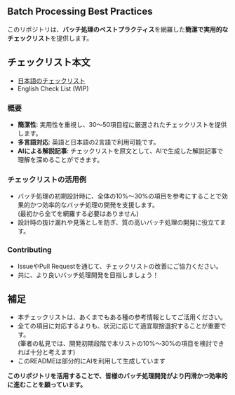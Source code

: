 ## Batch Processing Best Practices

このリポジトリは、**バッチ処理のベストプラクティス**を網羅した**簡潔で実用的なチェックリスト**を提供します。

## チェックリスト本文

- [日本語のチェックリスト](https://github.com/ToyB0x/batch-processing-best-practices/tree/main/docs/ja)
- English Check List (WIP)

### 概要

- **簡潔性**: 実用性を重視し、30～50項目程に厳選されたチェックリストを提供します。
- **多言語対応**: 英語と日本語の2言語で利用可能です。
- **AIによる解説記事**: チェックリストを原文として、AIで生成した解説記事で理解を深めることができます。

### チェックリストの活用例

- バッチ処理の初期設計時に、全体の10%～30%の項目を参考にすることで効果的かつ効率的なバッチ処理の開発を支援します。  
  (最初から全てを網羅する必要はありません)
- 設計時の抜け漏れや見落としを防ぎ、質の高いバッチ処理の開発に役立てます。

### Contributing

- IssueやPull Requestを通じて、チェックリストの改善にご協力ください。
- 共に、より良いバッチ処理開発を目指しましょう！

## 補足

- 本チェックリストは、あくまでもある種の参考情報としてご活用ください。
- 全ての項目に対応するよりも、状況に応じて適宜取捨選択することが重要です。  
  (筆者の私見では、開発初期段階で本リストの10%～30%の項目を検討できれば十分と考えます)
- このREADMEは部分的にAIを利用して生成しています

**このリポジトリを活用することで、皆様のバッチ処理開発がより円滑かつ効率的に進むことを願っています。**
